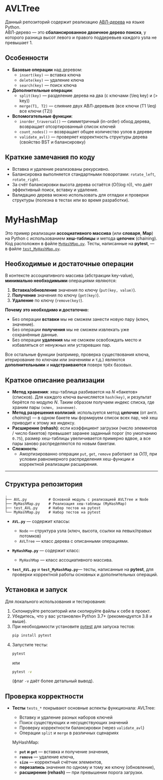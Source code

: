 # AVLTree

Данный репозиторий содержит реализацию [АВЛ-дерева](https://ru.wikipedia.org/wiki/АВЛ-дерево) на языке Python.  
АВЛ-дерево — это **сбалансированное двоичное дерево поиска**, у которого разница высот левого и правого поддеревьев каждого узла не превышает 1.

## Особенности

- **Базовые операции** над деревом: 
  - `insert(key)` — вставка ключа
  - `delete(key)` — удаление ключа
  - `search(key)` — поиск ключа
- **Дополнительные операции**:
  - `split(key)` — разделение дерева на два (с ключами \(\leq key\) и \(> key\))
  - `merge(T1, T2)` — слияние двух АВЛ-деревьев (все ключи \(T1 \leq\) все ключи \(T2\))
- **Вспомогательные функции**:
  - `inorder_traversal()` — симметричный (in-order) обход дерева, возвращает отсортированный список ключей
  - `count_nodes()` — возвращает общее количество узлов в дереве
  - `validate_avl()` — проверяет корректность структуры дерева (свойство BST и балансировку)

  
## Краткие замечания по коду

- Вставка и удаление реализованы рекурсивно.  
- Балансировка выполняется стандартными поворотами: `rotate_left`, `rotate_right`.  
- За счёт балансировки высота дерева остаётся \(O(\log n)\), что даёт эффективный поиск, вставку и удаление.  
- Валидацию дерева можно использовать для отладки и проверки структуры (полезна в тестах или во время разработки).

# MyHashMap

Это пример реализации **ассоциативного массива** (или **словаря**, **Map**) на Python с использованием **хеш-таблицы** и метода **цепочек** (chaining).  
Код расположен в файле [`MyHashMap.py`](MyHashMap.py). Тесты, написанные на **pytest**, — в файле [`test_MyHashMap.py`](test_MyHashMap.py).

## Необходимые и достаточные операции

В контексте ассоциативного массива (абстракции key-value), **минимально необходимыми** операциями являются:

1. **Вставка/обновление** значения по ключу (`put(key, value)`).  
2. **Получение** значения по ключу (`get(key)`).  
3. **Удаление** по ключу (`remove(key)`).

**Почему это необходимо и достаточно:**
- Без операции **вставки** мы не сможем занести новую пару (ключ, значение).  
- Без операции **получения** мы не сможем извлекать уже сохранённые данные.  
- Без операции **удаления** мы не сможем освобождать место и избавляться от ненужных или устаревших пар.

Все остальные функции (например, проверка существования ключа, итерирование по ключам или значениям и т.д.) являются **дополнительными** и **надстраиваются** поверх трёх базовых.

## Краткое описание реализации

- **Метод хранения**: хеш-таблица разбивается на _N_ «бакетов» (списков). Для каждого ключа вычисляется `hash(key)`, и результат берётся по модулю _N_. Таким образом получаем индекс списка, где храним пары `(ключ, значение)`.
- **Метод разрешения коллизий**: используется метод **цепочек** (от англ. _chaining_) — в одном бакете мы формируем список всех пар, чей хеш приводит к этому же индексу.
- **Расширение (rehash)**: если коэффициент загрузки (число элементов / число бакетов) превышает заранее заданный порог (по умолчанию `0.75`), размер хеш-таблицы увеличивается примерно вдвое, а все пары заново распределяются по новым бакетам.
- **Сложность**:
  - Амортизированно операции `put`, `get`, `remove` работают за _O(1)_, при условии равномерного распределения хеш-функции и корректной реализации расширения.


---
## Структура репозитория

```
.
├── AVL.py          # Основной модуль с реализацией AVLTree и Node
├── MyHashMap.py    # Реализация хеш-таблицы (MyHashMap)
├── test_AVL.py     # Набор тестов на pytest
└── MyHashMap.py    # Набор тестов на pytest
```

- **`AVL.py`** — содержит классы:
  - `Node` — структура узла (ключ, высота, ссылки на левых/правых потомков)
  - `AVLTree` — класс дерева с описанными операциями.

- **`MyHashMap.py`** — содержит класс:
  - `MyHashMap` — класс ассоциативного массива.
    
- **`test_AVL.py`** и **`test_MyHashMap.py`**— тесты, написанные на **pytest**, для проверки корректной работы основных и дополнительных операций.

## Установка и запуск

Для локального использования и тестирования:
1. Склонируйте репозиторий или скопируйте файлы к себе в проект.
2. Убедитесь, что у вас установлен Python 3.7+ (рекомендуется 3.8 и выше).
3. При необходимости установите [pytest](https://docs.pytest.org/en/stable/) для запуска тестов:
   ```bash
   pip install pytest
   ```
4. Запустите тесты:
   ```bash
   pytest
   ```
   или
   ```bash
   pytest -v
   ```
   (флаг `-v` даёт более детальный вывод).


## Проверка корректности

- **Тесты** `tests_*` покрывают основные аспекты функционала:
  AVLTree:
  - Вставку и удаление разных наборов ключей
  - Поиск существующих и несуществующих значений
  - Проверку корректности балансировки (через `validate_avl`)
  - Операции `split` и `merge` в различных сценариях

  MyHashMap:
  - **`put` и `get`** — вставка и получение значения,
  - **`remove`** — удаление ключа,
  - **`size`** — корректный счётчик элементов,
  - **перезапись** значения по одному и тому же ключу (обновление),
  - **расширение (rehash)** — при превышении порога загрузки.
